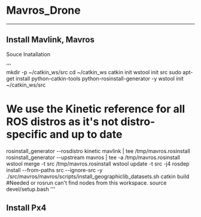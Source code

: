 # Mavros_Drone

---

## Install Mavlink, Mavros
     
     
  Souce Inatallation    
  
'''         
mkdir -p ~/catkin_ws/src
cd ~/catkin_ws
catkin init
wstool init src
sudo apt-get install python-catkin-tools python-rosinstall-generator -y
wstool init ~/catkin_ws/src
# We use the Kinetic reference for all ROS distros as it's not distro-specific and up to date
rosinstall_generator --rosdistro kinetic mavlink | tee /tmp/mavros.rosinstall
rosinstall_generator --upstream mavros | tee -a /tmp/mavros.rosinstall
wstool merge -t src /tmp/mavros.rosinstall
wstool update -t src -j4
rosdep install --from-paths src --ignore-src -y
./src/mavros/mavros/scripts/install_geographiclib_datasets.sh
catkin build
#Needed or rosrun can't find nodes from this workspace.
source devel/setup.bash
'''
     
     
## Install Px4
